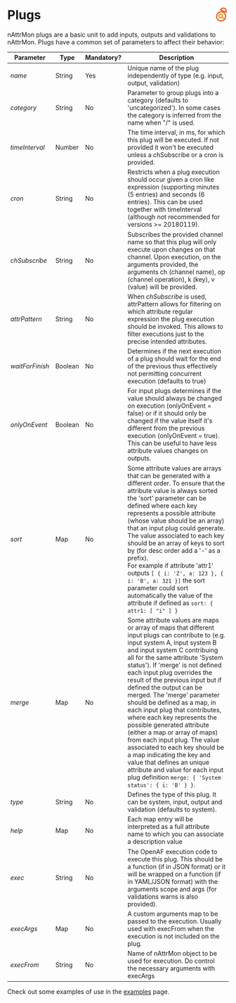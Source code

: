 # Plugs <a href="/"><img align="right" src="images/logo.png"></a>

nAttrMon plugs are a basic unit to add inputs, outputs and validations to nAttrMon. Plugs have a common set of parameters to affect their behavior:

| Parameter | Type | Mandatory? | Description |
|-----------|------|------------|-------------|
| _name_ | String | Yes | Unique name of the plug independently of type (e.g. input, output, validation) |
| _category_ | String | No | Parameter to group plugs into a category (defaults to 'uncategorized'). In some cases the category is inferred from the name when "/" is used. |
| _timeInterval_ | Number | No | The time interval, in ms, for which this plug will be executed. If not provided it won't be executed unless a chSubscribe or a cron is provided. |
| _cron_ | String | No | Restricts when a plug execution should occur given a cron like expression (supporting minutes (5 entries) and seconds (6 entries). This can be used together with timeInterval (although not recommended for versions >= 20180119). |
| _chSubscribe_ | String | No | Subscribes the provided channel name so that this plug will only execute upon changes on that channel. Upon execution, on the arguments provided, the arguments ch (channel name), op (channel operation), k (key), v (value) will be provided. |
| _attrPattern_ | String | No | When _chSubscribe_ is used, attrPattern allows for filtering on which attribute regular expression the plug execution should be invoked. This allows to filter executions just to the precise intended attributes. |
| _waitForFinish_ | Boolean | No | Determines if the next execution of a plug should wait for the end of the previous thus effectively not permitting concurrent execution (defaults to true) |
| _onlyOnEvent_ | Boolean | No | For input plugs determines if the value should always be changed on execution (onlyOnEvent = false) or if it should only be changed if the value itself it's different from the previous execution (onlyOnEvent = true). This can be useful to have less attribute values changes on outputs. |
| _sort_ | Map | No | Some attribute values are arrays that can be generated with a different order. To ensure that the attribute value is always sorted the 'sort' parameter can be defined where each key represents a possible attribute (whose value should be an array) that an input plug could generate. The value associated to each key should be an array of keys to sort by (for desc order add a '-' as a prefix).<br> For example if attribute 'attr1' outputs ````[ { i: 'Z', a: 123 }, { i: 'B', a: 321 }]```` the sort parameter could sort automatically the value of the attribute if defined as ````sort: { attr1: [ "i" ] }```` | 
| _merge_ | Map | No | Some attribute values are maps or array of maps that different input plugs can contribute to (e.g. input system A, input system B and input system C contribuing all for the same attribute 'System status'). If 'merge' is not defined each input plug overrides the result of the previous input but if defined the output can be merged. The 'merge' parameter should be defined as a map, in each input plug that contributes, where each key represents the possible generated attribute (either a map or array of maps) from each input plug. The value associated to each key should be a map indicating the key and value that defines an unique attribute and value for each input plug definition ````merge: { 'System status': { i: 'B' } }````. |
| _type_ | String | No | Defines the type of this plug. It can be system, input, output and validation (defaults to system). |
| _help_ | Map | No | Each map entry will be interpreted as a full attribute name to which you can associate a description value |
| _exec_ | String | No | The OpenAF execution code to execute this plug. This should be a function (if in JSON format) or it will be wrapped on a function (if in YAML/JSON format) with the arguments scope and args (for validations warns is also provided). | 
| _execArgs_ | Map | No | A custom arguments map to be passed to the execution. Usually used with execFrom when the execution is not included on the plug. |
| _execFrom_ | String | No | Name of nAttrMon object to be used for execution. Do control the necessary arguments with execArgs | 

Check out some examples of use in the [examples](Examples) page.